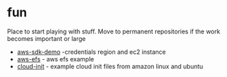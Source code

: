 # fun
Place to start playing with stuff.  Move to permanent repositories if the work becomes important or large

- [aws-sdk-demo](aws-sdk-demo/README.md) -credentials region and ec2 instance
- [aws-efs](aws-efs/README.md) - aws efs example
- [cloud-init](cloud-init/README.md) - example cloud init files from amazon linux and ubuntu
